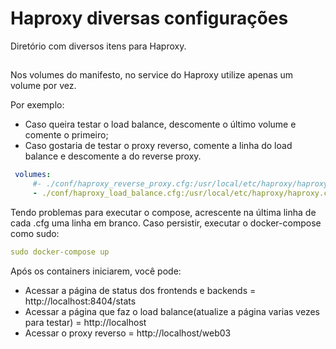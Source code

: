 # Haproxy diversas configurações
Diretório com diversos itens para Haproxy.

##
Nos volumes do manifesto, no service do Haproxy utilize apenas um volume por vez.

Por exemplo: 

- Caso queira testar o load balance, descomente o último volume e comente o primeiro;
- Caso gostaria de testar o proxy reverso, comente a linha do load balance e descomente a do reverse proxy.
```yaml
 volumes:
     #- ./conf/haproxy_reverse_proxy.cfg:/usr/local/etc/haproxy/haproxy.cfg #(Escolher entre o load balance ou proxy reverso para testar)
     - ./conf/haproxy_load_balance.cfg:/usr/local/etc/haproxy/haproxy.cfg #(Escolher entre o load balance ou proxy reverso para testar)
```

Tendo problemas para executar o compose, acrescente na última linha de cada .cfg uma linha em branco.
Caso persistir, executar o docker-compose como sudo:
```yaml
sudo docker-compose up
```
Após os containers iniciarem, você pode:
- Acessar a página de status dos frontends e backends = http://localhost:8404/stats
- Acessar a página que faz o load balance(atualize a página varias vezes para testar) = http://localhost
- Acessar o proxy reverso = http://localhost/web03
